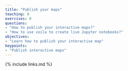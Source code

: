 ```yaml
---
title: "Publish your maps"
teaching: 0
exercises: 0
questions:
- "How to publish your interactive maps?"
- "How to use voila to create live Jupyter notebooks?"
objectives:
- "Learn how to publish your interactive map"
keypoints:
- "Publish interactive maps"
---
```


{% include links.md %}

